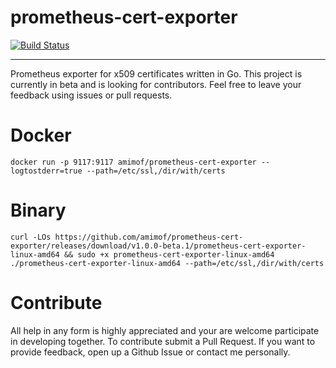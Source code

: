 # prometheus-cert-exporter
[![Build Status](https://travis-ci.com/amimof/prometheus-cert-exporter.svg?token=YU8cQELmfms9zTY3ztML&branch=master)](https://travis-ci.com/amimof/prometheus-cert-exporter)

---

Prometheus exporter for x509 certificates written in Go. This project is currently in beta and is looking for contributors. Feel free to leave your feedback using issues or pull requests.

# Docker
```
docker run -p 9117:9117 amimof/prometheus-cert-exporter --logtostderr=true --path=/etc/ssl,/dir/with/certs
```

# Binary
```
curl -LOs https://github.com/amimof/prometheus-cert-exporter/releases/download/v1.0.0-beta.1/prometheus-cert-exporter-linux-amd64 && sudo +x prometheus-cert-exporter-linux-amd64
./prometheus-cert-exporter-linux-amd64 --path=/etc/ssl,/dir/with/certs
```

# Contribute
All help in any form is highly appreciated and your are welcome participate in developing together. To contribute submit a Pull Request. If you want to provide feedback, open up a Github Issue or contact me personally.